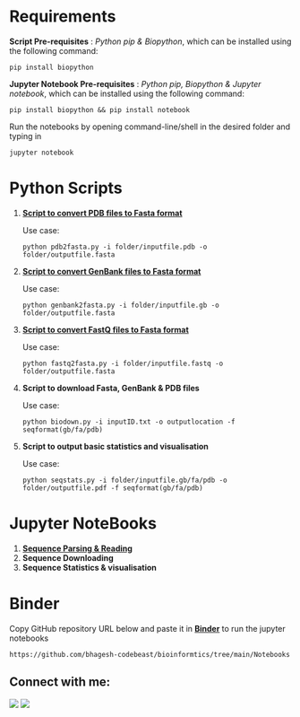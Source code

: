 # Requirements

**Script Pre-requisites** : *Python pip & Biopython*, which can be installed using the following command: 
```
pip install biopython
```

**Jupyter Notebook Pre-requisites** : *Python pip, Biopython & Jupyter notebook*, which can be installed using the following command: 
```
pip install biopython && pip install notebook
```

Run the notebooks by opening command-line/shell in the desired folder and typing in 
``` 
jupyter notebook 
```

# Python Scripts
1. [**Script to convert PDB files to Fasta format**](https://github.com/bhagesh-codebeast/bioinformtics/blob/main/Scripts/pdb2fasta.py)

    Use case:
  
    ```
    python pdb2fasta.py -i folder/inputfile.pdb -o folder/outputfile.fasta
    ```
2. [**Script to convert GenBank files to Fasta format**](https://github.com/bhagesh-codebeast/bioinformtics/blob/main/Scripts/genbank2fasta.py)

    Use case:
  
    ```
    python genbank2fasta.py -i folder/inputfile.gb -o folder/outputfile.fasta
    ```

3. [**Script to convert FastQ files to Fasta format**](https://github.com/bhagesh-codebeast/bioinformtics/blob/main/Scripts/fastq2fasta.py)

    Use case:
  
    ```
    python fastq2fasta.py -i folder/inputfile.fastq -o folder/outputfile.fasta
    ```
3. **Script to download Fasta, GenBank & PDB files**

    Use case:
  
    ```
    python biodown.py -i inputID.txt -o outputlocation -f seqformat(gb/fa/pdb)
    ```
3. **Script to output basic statistics and visualisation**

    Use case:
  
    ```
    python seqstats.py -i folder/inputfile.gb/fa/pdb -o folder/outputfile.pdf -f seqformat(gb/fa/pdb)
    ```

# Jupyter NoteBooks

1. [**Sequence Parsing & Reading**](https://github.com/bhagesh-codebeast/bioinformtics/blob/main/Notebooks/sequence_parsing%26reading.ipynb)
2. **Sequence Downloading**
3. **Sequence Statistics & visualisation**

# Binder
Copy GitHub repository URL below and paste it in [**Binder**](https://mybinder.org/) to run the jupyter notebooks
```
https://github.com/bhagesh-codebeast/bioinformtics/tree/main/Notebooks
````

## Connect with me:

[![](https://img.shields.io/badge/linkedin-bhageshhunakunti-informational?style=flat&logo=LinkedIn&logoColor=white&color=2bbc8a)](https://www.linkedin.com/in/bhagesh-hunakunti/)
![](https://img.shields.io/badge/mail-hunakuntibhagesh@gmail.com-informational?style=flat&logo=gmail&logoColor=white&color=2bbc8a)
